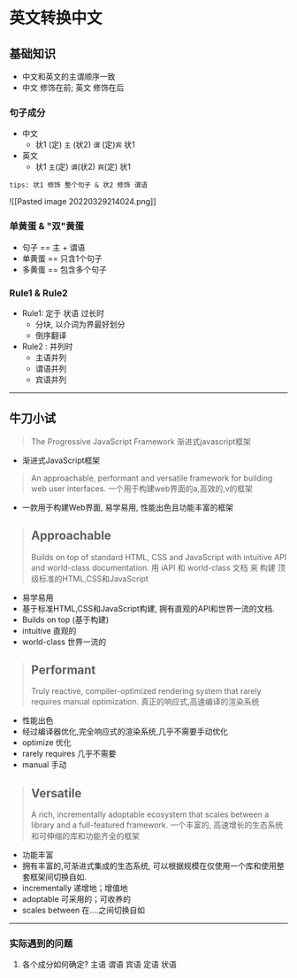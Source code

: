# 英文转换中文

## 基础知识
- 中文和英文的主谓顺序一致
- 中文 修饰在前; 英文  修饰在后

### 句子成分

- 中文
	- 状1  (定) `主`  (状2) `谓`  (定)`宾`  状1
- 英文
	- 状1   `主`(定)  `谓`(状2)  `宾`(定)  状1 

`tips: 状1 修饰 整个句子 & 状2 修饰 谓语`

![[Pasted image 20220329214024.png]]
### 单黄蛋 &  "双"黄蛋

- 句子 == 主 + 谓语
- 单黄蛋 ==  只含1个句子
- 多黄蛋 ==  包含多个句子

### Rule1 & Rule2

- Rule1:  定于 状语 过长时 
	- 分块, 以介词为界最好划分
	- 倒序翻译
- Rule2 :  并列时 
	- 主语并列
	- 谓语并列
	- 宾语并列

----


## 牛刀小试

>The Progressive JavaScript Framework
>渐进式javascript框架
- 渐进式JavaScript框架

>An approachable, performant and versatile framework for building web user interfaces.
>一个用于构建web界面的a,高效的,v的框架
- 一款用于构建Web界面, 易学易用, 性能出色且功能丰富的框架

>## Approachable
>Builds on top of standard HTML, CSS and JavaScript with intuitive API and world-class documentation.
>用 iAPI 和 world-class 文档 来 构建 顶级标准的HTML,CSS和JavaScript
- 易学易用
- 基于标准HTML,CSS和JavaScript构建, 拥有直观的API和世界一流的文档.
- Builds on top (基于构建)
- intuitive 直观的
- world-class 世界一流的


>## Performant
>Truly reactive, compiler-optimized rendering system that rarely requires manual optimization.
>真正的响应式,高速编译的渲染系统
- 性能出色
- 经过编译器优化,完全响应式的渲染系统,几乎不需要手动优化
- optimize 优化
- rarely requires 几乎不需要
- manual 手动

>## Versatile
>A rich, incrementally adoptable ecosystem that scales between a library and a full-featured framework.
>一个丰富的, 高速增长的生态系统和可伸缩的库和功能齐全的框架
- 功能丰富
- 拥有丰富的,可渐进式集成的生态系统, 可以根据规模在仅使用一个库和使用整套框架间切换自如.
- incrementally  递增地；增值地
- adoptable 可采用的；可收养的
- scales between 在....之间切换自如




----

### 实际遇到的问题
1. 各个成分如何确定? 主语 谓语 宾语 定语 状语